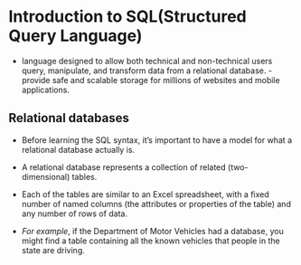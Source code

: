 # Introduction to SQL(Structured Query Language)
  -  language designed to allow both technical and non-technical users query, manipulate, and transform data from a relational database.
    -  provide safe and scalable storage for millions of websites and mobile applications.

## Relational databases

   - Before learning the SQL syntax, it’s important to have a model for what a relational database actually is.
   
   -  A relational database represents a collection of related (two-dimensional) tables.

   - Each of the tables are similar to an Excel spreadsheet, with a fixed number of named columns (the attributes or properties of the table) and any number of rows of data.

   - *For example*, if the Department of Motor Vehicles had a database, you might find a table containing all the known vehicles that people in the state are driving.